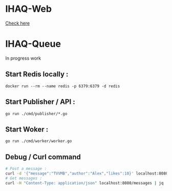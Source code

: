 # IHAQ-Web

[Check here](./cmd/web/README.md)

# IHAQ-Queue

In progress work

## Start Redis locally :

`docker run --rm --name redis -p 6379:6379 -d redis`

## Start Publisher / API :

`go run ./cmd/publisher/*.go`

## Start Woker :

`go run ./cmd/worker/worker.go`

## Debug / Curl command

```bash
# Post a message :
curl -d '{"message":"TVVMB","author":"Alex","likes":10}' localhost:8080/message
# Get messages :
curl -H "Content-Type: application/json" localhost:8080/messages | jq
```
